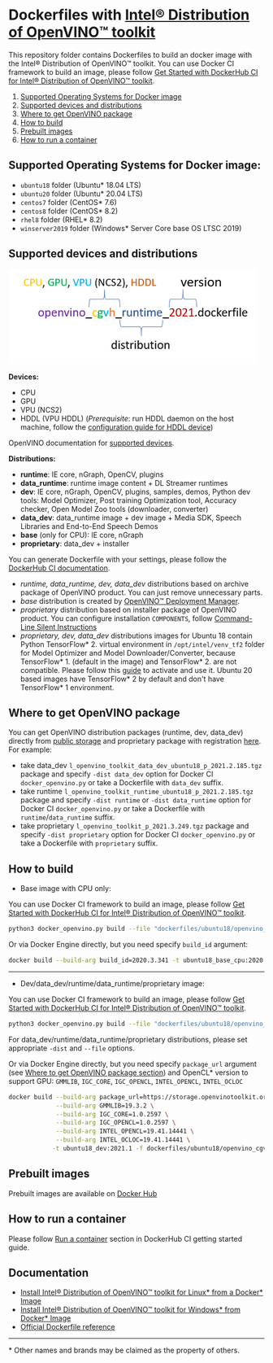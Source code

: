 # Dockerfiles with [Intel® Distribution of OpenVINO™ toolkit](https://github.com/openvinotoolkit/openvino)
This repository folder contains Dockerfiles to build an docker image with the Intel® Distribution of OpenVINO™ toolkit.
You can use Docker CI framework to build an image, please follow [Get Started with DockerHub CI for Intel® Distribution of OpenVINO™ toolkit](../get-started.md).

1. [Supported Operating Systems for Docker image](#supported-operating-systems-for-docker-image)  
2. [Supported devices and distributions](#supported-devices-and-distributions)  
3. [Where to get OpenVINO package](#where-to-get-openvino-package)
4. [How to build](#how-to-build)  
5. [Prebuilt images](#prebuilt-images)  
6. [How to run a container](#how-to-run-a-container)  

## Supported Operating Systems for Docker image:
 - `ubuntu18` folder (Ubuntu* 18.04 LTS)
 - `ubuntu20` folder (Ubuntu* 20.04 LTS)
 - `centos7` folder (CentOS* 7.6)
 - `centos8` folder (CentOS* 8.2)
 - `rhel8` folder (RHEL* 8.2) 
 - `winserver2019` folder (Windows* Server Core base OS LTSC 2019)

## Supported devices and distributions

![OpenVINO Dockerfile Name](../docs/img/dockerfile_name.png)
    
 **Devices:**
 - CPU
 - GPU
 - VPU (NCS2)
 - HDDL (VPU HDDL) (_Prerequisite_: run HDDL daemon on the host machine, follow the [configuration guide for HDDL device](../install_guide_vpu_hddl.md))
 
 OpenVINO documentation for [supported devices](https://docs.openvinotoolkit.org/latest/openvino_docs_IE_DG_supported_plugins_Supported_Devices.html).
 
 **Distributions:**
 - **runtime**: IE core, nGraph, OpenCV, plugins
 - **data_runtime**: runtime image content + DL Streamer runtimes
 - **dev**: IE core, nGraph, OpenCV, plugins, samples, demos, Python dev tools: Model Optimizer, Post training Optimization tool, Accuracy checker, Open Model Zoo tools (downloader, converter) 
 - **data_dev**: data_runtime image + dev image + Media SDK, Speech Libraries and End-to-End Speech Demos
 - **base** (only for CPU): IE core, nGraph
 - **proprietary**: data_dev + installer
 
You can generate Dockerfile with your settings, please follow the [DockerHub CI documentation](../get-started.md).
 * _runtime, data_runtime, dev, data_dev_ distributions based on archive package of OpenVINO product. You can just remove unnecessary parts.
 * _base_ distribution is created by [OpenVINO™ Deployment Manager](https://docs.openvinotoolkit.org/latest/openvino_docs_install_guides_deployment_manager_tool.html).
 * _proprietary_ distribution based on installer package of OpenVINO product. You can configure installation `COMPONENTS`, follow [Command-Line Silent Instructions](https://docs.openvinotoolkit.org/latest/openvino_docs_install_guides_installing_openvino_linux.html)
 * _proprietary, dev, data_dev_ distributions images for Ubuntu 18 contain Python TensorFlow* 2. virtual environment in `/opt/intel/venv_tf2` folder for Model Optimizer and Model Downloader/Converter, 
 because TensorFlow* 1. (default in the image) and TensorFlow* 2. are not compatible. Please follow this [guide](https://docs.python.org/3/tutorial/venv.html#creating-virtual-environments) to activate and use it. Ubuntu 20 based images have TensorFlow* 2 by default and don't have TensorFlow* 1 environment.

## Where to get OpenVINO package

You can get OpenVINO distribution packages (runtime, dev, data_dev) directly from [public storage](https://storage.openvinotoolkit.org/repositories/openvino/packages/) and proprietary package with registration [here](https://software.intel.com/content/www/us/en/develop/tools/openvino-toolkit/download.html).
For example: 
* take data_dev `l_openvino_toolkit_data_dev_ubuntu18_p_2021.2.185.tgz` package and specify `-dist data_dev` option for Docker CI `docker_openvino.py` or take a Dockerfile with `data_dev` suffix.
* take runtime `l_openvino_toolkit_runtime_ubuntu18_p_2021.2.185.tgz` package and specify `-dist runtime` or `-dist data_runtime` option for Docker CI `docker_openvino.py` or take a Dockerfile with `runtime`/`data_runtime` suffix.
* take proprietary `l_openvino_toolkit_p_2021.3.249.tgz` package and specify `-dist proprietary` option for Docker CI `docker_openvino.py`  or take a Dockerfile with `proprietary` suffix.

## How to build

* Base image with CPU only:

You can use Docker CI framework to build an image, please follow [Get Started with DockerHub CI for Intel® Distribution of OpenVINO™ toolkit](../get-started.md).

```bash
python3 docker_openvino.py build --file "dockerfiles/ubuntu18/openvino_c_base_2020.3.dockerfile" -os ubuntu18 -dist base -p 2020.3.341
```
Or via Docker Engine directly, but you need specify `build_id` argument:
```bash
docker build --build-arg build_id=2020.3.341 -t ubuntu18_base_cpu:2020.3.341 - < dockerfiles/ubuntu18/openvino_c_base_2020.3.dockerfile
```
----------------

* Dev/data_dev/runtime/data_runtime/proprietary image:

You can use Docker CI framework to build an image, please follow [Get Started with DockerHub CI for Intel® Distribution of OpenVINO™ toolkit](../get-started.md).

```bash
python3 docker_openvino.py build --file "dockerfiles/ubuntu18/openvino_cgvh_dev_2021.dockerfile" -os ubuntu18 -dist dev -p 2021.1
```
For data_dev/runtime/data_runtime/proprietary distributions, please set appropriate `-dist` and `--file` options.

Or via Docker Engine directly, but you need specify `package_url` argument (see [Where to get OpenVINO package section](#where-to-get-openvino-package)) and OpenCL* version to support GPU:
`GMMLIB`, `IGC_CORE`, `IGC_OPENCL`, `INTEL_OPENCL`, `INTEL_OCLOC`
```bash
docker build --build-arg package_url=https://storage.openvinotoolkit.org/repositories/openvino/packages/2021.1/l_openvino_toolkit_dev_ubuntu18_p_2021.1.110.tgz \
             --build-arg GMMLIB=19.3.2 \
             --build-arg IGC_CORE=1.0.2597 \
             --build-arg IGC_OPENCL=1.0.2597 \
             --build-arg INTEL_OPENCL=19.41.14441 \
             --build-arg INTEL_OCLOC=19.41.14441 \
            -t ubuntu18_dev:2021.1 -f dockerfiles/ubuntu18/openvino_cgvh_dev_2021.dockerfile .
```


## Prebuilt images

Prebuilt images are available on [Docker Hub](https://hub.docker.com/u/openvino)

## How to run a container

Please follow [Run a container](../get-started.md#run-a-container) section in DockerHub CI getting started guide.

## Documentation

* [Install Intel® Distribution of OpenVINO™ toolkit for Linux* from a Docker* Image](https://docs.openvinotoolkit.org/latest/openvino_docs_install_guides_installing_openvino_docker_linux.html)
* [Install Intel® Distribution of OpenVINO™ toolkit for Windows* from Docker* Image](https://docs.openvinotoolkit.org/latest/openvino_docs_install_guides_installing_openvino_docker_windows.html)
* [Official Dockerfile reference](https://docs.docker.com/engine/reference/builder/)
---
\* Other names and brands may be claimed as the property of others.
